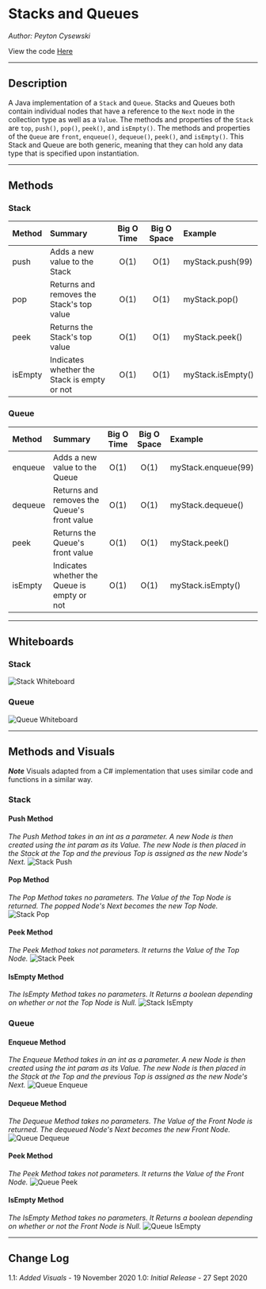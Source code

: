 # Stacks and Queues

*Author: Peyton Cysewski*

View the code [Here](../../../java/dsas/stacksandqueues)

---

## Description

A Java implementation of a `Stack` and `Queue`. Stacks and Queues both contain individual nodes that have a reference to the `Next` node in the collection type as well as a `Value`. The methods and properties of the `Stack` are `top`, `push()`, `pop()`, `peek()`, and `isEmpty()`. The methods and properties of the `Queue` are `front`, `enqueue()`, `dequeue()`, `peek()`, and `isEmpty()`. This Stack and Queue are both generic, meaning that they can hold any data type that is specified upon instantiation.


---

## Methods

### Stack
| Method | Summary | Big O Time | Big O Space | Example | 
| :----------- | :----------- | :-------------: | :-------------: | :----------- |
| push | Adds a new value to the Stack | O(1) | O(1) | myStack.push(99) |
| pop | Returns and removes the Stack's top value | O(1) | O(1) | myStack.pop() |
| peek | Returns the Stack's top value | O(1) | O(1) | myStack.peek() |
| isEmpty | Indicates whether the Stack is empty or not | O(1) | O(1) | myStack.isEmpty() |

### Queue
| Method | Summary | Big O Time | Big O Space | Example | 
| :----------- | :----------- | :-------------: | :-------------: | :----------- |
| enqueue | Adds a new value to the Queue | O(1) | O(1) | myStack.enqueue(99) |
| dequeue | Returns and removes the Queue's front value | O(1) | O(1) | myStack.dequeue() |
| peek | Returns the Queue's front value | O(1) | O(1) | myStack.peek() |
| isEmpty | Indicates whether the Queue is empty or not | O(1) | O(1) | myStack.isEmpty() |

---

## Whiteboards

### Stack
![Stack Whiteboard](./assets/stackwhiteboard.png)

### Queue
![Queue Whiteboard](./assets/queuewhiteboard.png)

---

## Methods and Visuals
***Note*** Visuals adapted from a C# implementation that uses similar code and functions in a similar way.

### Stack
#### Push Method
*The Push Method takes in an int as a parameter. A new Node is then created using the int param as its Value. The new Node is then placed in the Stack at the Top and the previous Top is assigned as the new Node's Next.*
![Stack Push](./assets/StackPush.png)
#### Pop Method
*The Pop Method takes no parameters. The Value of the Top Node is returned. The popped Node's Next becomes the new Top Node.*
![Stack Pop](./assets/StackPop.png)
#### Peek Method
*The Peek Method takes not parameters. It returns the Value of the Top Node.*
![Stack Peek](./assets/StackPeek.png)
#### IsEmpty Method
*The IsEmpty Method takes no parameters. It Returns a boolean depending on whether or not the Top Node is Null.*
![Stack IsEmpty](./assets/StackIsEmpty.png)

### Queue
#### Enqueue Method
*The Enqueue Method takes in an int as a parameter. A new Node is then created using the int param as its Value. The new Node is then placed in the Stack at the Top and the previous Top is assigned as the new Node's Next.*
![Queue Enqueue](./assets/QueueEnqueue.png)
#### Dequeue Method
*The Dequeue Method takes no parameters. The Value of the Front Node is returned. The dequeued Node's Next becomes the new Front Node.*
![Queue Dequeue](./assets/QueueDequeue.png)
#### Peek Method
*The Peek Method takes not parameters. It returns the Value of the Front Node.*
![Queue Peek](./assets/QueuePeek.png)
#### IsEmpty Method
*The IsEmpty Method takes no parameters. It Returns a boolean depending on whether or not the Front Node is Null.*
![Queue IsEmpty](./assets/QueueIsEmpty.png)

---

## Change Log
1.1: *Added Visuals* - 19 November 2020
1.0: *Initial Release* - 27 Sept 2020